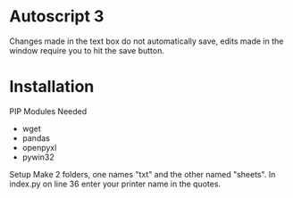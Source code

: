 # Autoscript 3

Changes made in the text box do not automatically save, edits made in the window require you to hit the save button.

# Installation 
PIP Modules Needed
- wget
- pandas
- openpyxl
- pywin32

Setup
Make 2 folders, one names "txt" and the other named "sheets". In index.py on line 36 enter your printer name in the quotes.
